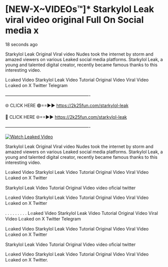 # [NEW-X~VIDEOs™]* Starkylol Leak viral video original Full On Social media x

18 seconds ago

Starkylol Leak Original Viral video Nudes took the internet by storm and amazed viewers on various Leaked social media platforms. Starkylol Leak, a young and talented digital creator, recently became famous thanks to this interesting video.

L𝚎aked Video Starkylol Leak Video Tutorial Original Video Viral Video L𝚎aked on X Twitter Telegram

———————————————————-

🌐 CLICK HERE 🟢==►► https://2k25fun.com/starkylol-leak

🔴 CLICK HERE 🌐==►► https://2k25fun.com/starkylol-leak

———————————————————-

[![Watch Leaked Video](https://miro.medium.com/v2/resize:fit:828/format:webp/1*cilzJN44JGOrTw9NJCrNHA.gif "Watch Leaked Video")](https://2k25fun.com/starkylol-leak)

Starkylol Leak Original Viral video Nudes took the internet by storm and amazed viewers on various Leaked social media platforms. Starkylol Leak, a young and talented digital creator, recently became famous thanks to this interesting video.

L𝚎aked Video Starkylol Leak Video Tutorial Original Video Viral Video L𝚎aked on X Twitter

Starkylol Leak Video Tutorial Original Video video oficial twitter

L𝚎aked Video Starkylol Leak Video Tutorial Original Video Viral Video L𝚎aked on X Twitter

. . . . . . . . . L𝚎aked Video Starkylol Leak Video Tutorial Original Video Viral Video L𝚎aked on X Twitter Telegram

L𝚎aked Video Starkylol Leak Video Tutorial Original Video Viral Video L𝚎aked on X Twitter

Starkylol Leak Video Tutorial Original Video video oficial twitter

L𝚎aked Video Starkylol Leak Video Tutorial Original Video Viral Video L𝚎aked on X Twitter.